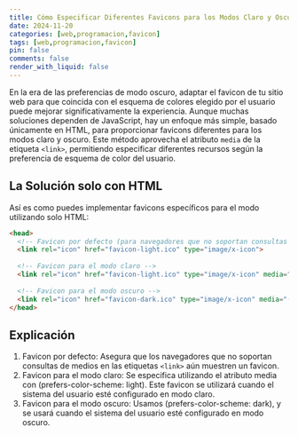 ```yaml
---
title: Cómo Especificar Diferentes Favicons para los Modos Claro y Oscuro
date: 2024-11-20
categories: [web,programacion,favicon]
tags: [web,programacion,favicon]
pin: false
comments: false
render_with_liquid: false
---
```


En la era de las preferencias de modo oscuro, adaptar el favicon de tu sitio web para que coincida con el esquema de colores elegido por el usuario puede mejorar significativamente la experiencia. Aunque muchas soluciones dependen de JavaScript, hay un enfoque más simple, basado únicamente en HTML, para proporcionar favicons diferentes para los modos claro y oscuro. Este método aprovecha el atributo `media` de la etiqueta `<link>`, permitiendo especificar diferentes recursos según la preferencia de esquema de color del usuario.

## La Solución solo con HTML
Así es como puedes implementar favicons específicos para el modo utilizando solo HTML:

```html
<head>
  <!-- Favicon por defecto (para navegadores que no soportan consultas de medios en las etiquetas link) -->
  <link rel="icon" href="favicon-light.ico" type="image/x-icon">
  
  <!-- Favicon para el modo claro -->
  <link rel="icon" href="favicon-light.ico" type="image/x-icon" media="(prefers-color-scheme: light)">
  
  <!-- Favicon para el modo oscuro -->
  <link rel="icon" href="favicon-dark.ico" type="image/x-icon" media="(prefers-color-scheme: dark)">
</head>
```

## Explicación
1. Favicon por defecto: Asegura que los navegadores que no soportan consultas de medios en las etiquetas `<link>` aún muestren un favicon.
2. Favicon para el modo claro: Se especifica utilizando el atributo media con (prefers-color-scheme: light). Este favicon se utilizará cuando el sistema del usuario esté configurado en modo claro.
3. Favicon para el modo oscuro: Usamos (prefers-color-scheme: dark), y se usará cuando el sistema del usuario esté configurado en modo oscuro.
